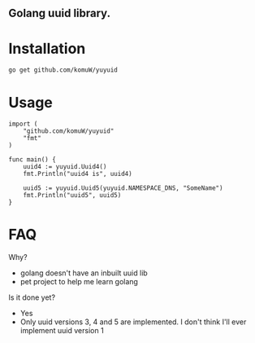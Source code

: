 ## Golang uuid library.

# Installation
`go get github.com/komuW/yuyuid`

# Usage
```
import (
	"github.com/komuW/yuyuid"
	"fmt"
)

func main() {
	uuid4 := yuyuid.Uuid4()
	fmt.Println("uuid4 is", uuid4)

	uuid5 := yuyuid.Uuid5(yuyuid.NAMESPACE_DNS, "SomeName")
	fmt.Println("uuid5", uuid5)
}
```


# FAQ
                
Why?         
* golang doesn't have an inbuilt uuid lib
* pet project to help me learn golang                                

Is it done yet?             
* Yes
* Only uuid versions 3, 4 and 5 are implemented. I don't think I'll ever implement uuid version 1
